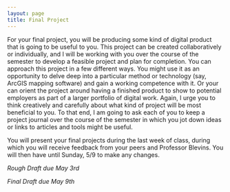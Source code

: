 ```yaml
---
layout: page
title: Final Project
---
```


For your final project, you will be producing some kind of digital product that is going to be useful to you. This project can be created collaboratively or individually, and I will be working with you over the course of the semester to develop a feasible project and plan for completion. You can approach this project in a few different ways. You might use it as an opportunity to delve deep into a particular method or technology (say, ArcGIS mapping software) and gain a working competence with it. Or your can orient the project around having a finished product to show to potential employers as part of a larger portfolio of digital work. Again, I urge you to think creatively and carefully about what kind of project will be most beneficial to you. To that end, I am going to ask each of you to keep a project journal over the course of the semester in which you jot down ideas or links to articles and tools might be useful.

You will present your final projects during the last week of class, during which you will receive feedback from your peers and Professor Blevins. You will then have until Sunday, 5/9 to make any changes.

*Rough Draft due May 3rd*

*Final Draft due May 9th*